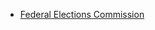 * [Federal Elections Commission](https://www.fec.gov/resources/cms-content/documents/federalelections2016.pdf)

